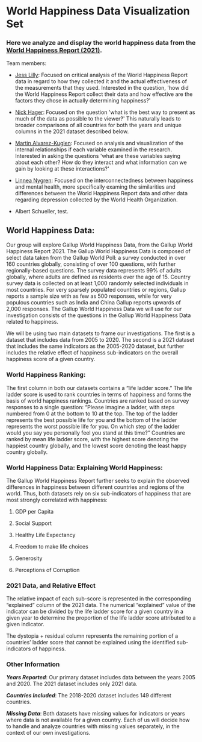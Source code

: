 # World Happiness Data Visualization Set

### Here we analyze and display the world happiness data from the [World Happiness Report (2021)](https://worldhappiness.report/ed/2021/).

Team members:
* [Jess Lilly](Jess_Lilly): Focused on critical analysis of the World Happiness Report data in regard to how they collected it and the actual effectiveness of the measurements that they used. Interested in the question, 'how did the World Happiness Report collect their data and how effective are the factors they chose in actually determining happiness?'
* [Nick Hager](Nick_Hager): Focused on the question 'what is the best way to present as much of the data as possible to the viewer?' This naturally leads to broader comparisons of all countries for both the years and unique columns in the 2021 dataset described below.
* [Martin Alvarez-Kuglen](Martin_Alvarez-Kuglen): Focused on analysis and visualization of the internal relationships if each variable examined in the research. Interested in asking the questions 'what are these variables saying about each other? How do they interact and what information can we gain by looking at these interactions?'
* [Linnea Nygren](Linnea_Nygren): Focused on the interconnectedness between happiness and mental health, more specifically examing the similarities and differences between the World Happiness Report data and other data regarding depression collected by the World Health Organization. 

* Albert Schueller, test.

## World Happiness Data:


Our group will explore Gallup World Happiness Data, from the Gallup World Happiness Report 2021. The Gallup World Happiness Data is composed of select data taken from the Gallup World Poll: a survey conducted in over 160 countries globally, consisting of over 100 questions, with further regionally-based questions. The survey data represents 99% of adults globally, where adults are defined as residents over the age of 15. Country survey data is collected on at least 1,000 randomly selected individuals in most countries. For very sparsely populated countries or regions, Gallup reports a sample size with as few as 500 responses, while for very populous countries such as India and China Gallup reports upwards of 2,000 responses. The Gallup World Happiness Data we will use for our investigation consists of the questions in the Gallup World Happiness Data related to happiness.

We will be using two main datasets to frame our investigations. The first is a dataset that includes data from 2005 to 2020. The second is a 2021 dataset that includes the same indicators as the 2005-2020 dataset, but further includes the relative effect of happiness sub-indicators on the overall happiness score of a given country.



### World Happiness Ranking:


The first column in both our datasets contains a “life ladder score.” The life ladder score is used to rank countries in terms of happiness and forms the basis of world happiness rankings. Countries are ranked based on survey responses to a single question: “Please imagine a ladder, with steps numbered from 0 at the bottom to 10 at the top. The top of the ladder represents the best possible life for you and the bottom of the ladder represents the worst possible life for you. On which step of the ladder would you say you personally feel you stand at this time?” Countries are ranked by mean life ladder score, with the highest score denoting the happiest country globally, and the lowest score denoting the least happy country globally.



### World Happiness Data: Explaining World Happiness:


The Gallup World Happiness Report further seeks to explain the observed differences in happiness between different countries and regions of the world. Thus, both datasets rely on six sub-indicators of happiness that are most strongly correlated with happiness:

1. GDP per Capita

1. Social Support

1. Healthy Life Expectancy

1. Freedom to make life choices

1. Generosity

1. Perceptions of Corruption



### 2021 Data, and Relative Effect


The relative impact of each sub-score is represented in the corresponding “explained” column of the 2021 data. The numerical “explained” value of the indicator can be divided by the life ladder score for a given country in a given year to determine the proportion of the life ladder score attributed to a given indicator.

The dystopia + residual column represents the remaining portion of a countries’ ladder score that cannot be explained using the identified sub-indicators of happiness.

### Other Information

_**Years Reported**_: Our primary dataset includes data between the years 2005 and 2020. The 2021 dataset includes only 2021 data.


_**Countries Included**_: The 2018-2020 dataset includes 149 different countries.


_**Missing Data**_: Both datasets have missing values for indicators or years where data is not available for a given country. Each of us will decide how to handle and analyze countries with missing values separately, in the context of our own investigations.
